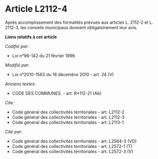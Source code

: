 # Article L2112-4

Après accomplissement des formalités prévues aux articles L. 2112-2 et L. 2112-3, les conseils municipaux donnent
obligatoirement leur avis.

**Liens relatifs à cet article**

_Codifié par_:

  - Loi n°96-142 du 21 février 1996

_Modifié par_:

  - Loi n°2010-1563 du 16 décembre 2010 - art. 24 (V)

_Anciens textes_:

  - CODE DES COMMUNES. - art. R*112-21 (Ab)

_Cite_:

  - Code général des collectivités territoriales - art. L2112-2
  - Code général des collectivités territoriales - art. L2112-3
  - Code général des collectivités territoriales - art. L2113-1

_Cité par_:

  - Code général des collectivités territoriales - art. L2564-3 (VD)
  - Code général des collectivités territoriales - art. L2572-1 (T)
  - Code général des collectivités territoriales - art. L2572-3 (V)
